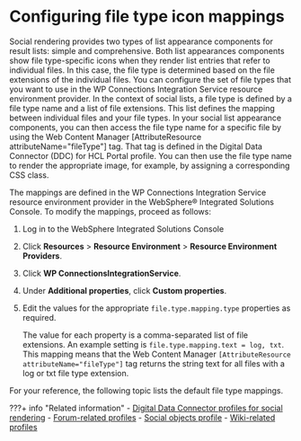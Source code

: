 # Configuring file type icon mappings

Social rendering provides two types of list appearance components for result lists: simple and comprehensive. Both list appearances components show file type-specific icons when they render list entries that refer to individual files. In this case, the file type is determined based on the file extensions of the individual files. You can configure the set of file types that you want to use in the WP Connections Integration Service resource environment provider. In the context of social lists, a file type is defined by a file type name and a list of file extensions. This list defines the mapping between individual files and your file types. In your social list appearance components, you can then access the file type name for a specific file by using the Web Content Manager [AttributeResource attributeName="fileType"] tag. That tag is defined in the Digital Data Connector (DDC) for HCL Portal profile. You can then use the file type name to render the appropriate image, for example, by assigning a corresponding CSS class.

The mappings are defined in the WP Connections Integration Service resource environment provider in the WebSphere® Integrated Solutions Console. To modify the mappings, proceed as follows:

1.  Log in to the WebSphere Integrated Solutions Console

2.  Click **Resources** \> **Resource Environment** \> **Resource Environment Providers**.

3.  Click **WP ConnectionsIntegrationService**.

4.  Under **Additional properties**, click **Custom properties**.

5.  Edit the values for the appropriate `file.type.mapping.type` properties as required.

    The value for each property is a comma-separated list of file extensions. An example setting is `file.type.mapping.text = log, txt`. This mapping means that the Web Content Manager `[AttributeResource attributeName="fileType"]` tag returns the string text for all files with a log or txt file type extension.


For your reference, the following topic lists the default file type mappings.

<!--
-   **[File type mappings reference](../social/soc_rendr_file_type_mapngs.md)**  
The social lists show specific icons for the different file and service types in the result lists. You can modify the file type mappings that are used for displaying these icons. For your reference, these mappings are listed here. -->


???+ info "Related information"
    - [Digital Data Connector profiles for social rendering](../../customizing_view_definitions/customizing_visualdesign/customizing_markup_gen/ddc_profiles_for_social_rend/index.md)
    - [Forum-related profiles](../../customizing_view_definitions/customizing_visualdesign/customizing_markup_gen/ddc_profiles_for_social_rend/soc_rendr_prfls_forums.md)
    - [Social objects profile](../../customizing_view_definitions/customizing_visualdesign/customizing_markup_gen/ddc_profiles_for_social_rend/soc_rendr_prfls_social_objects.md)
    - [Wiki-related profiles](../../customizing_view_definitions/customizing_visualdesign/customizing_markup_gen/ddc_profiles_for_social_rend/soc_rendr_prfls_wikis.md)

